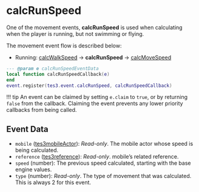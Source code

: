 <!---
	This file is autogenerated. Do not edit this file manually. Your changes will be ignored.
	More information: https://github.com/MWSE/MWSE/tree/master/docs
-->

# calcRunSpeed
<div class="search_terms" style="display: none">calcrunspeed</div>

One of the movement events, **calcRunSpeed** is used when calculating when the player is running, but not swimming or flying.

The movement event flow is described below:

- Running: [calcWalkSpeed](https://mwse.github.io/MWSE/events/calcWalkSpeed) -> **calcRunSpeed** -> [calcMoveSpeed](https://mwse.github.io/MWSE/events/calcMoveSpeed)

```lua
--- @param e calcRunSpeedEventData
local function calcRunSpeedCallback(e)
end
event.register(tes3.event.calcRunSpeed, calcRunSpeedCallback)
```

!!! tip
	An event can be claimed by setting `e.claim` to `true`, or by returning `false` from the callback. Claiming the event prevents any lower priority callbacks from being called.

## Event Data

* `mobile` ([tes3mobileActor](../../types/tes3mobileActor)): *Read-only*. The mobile actor whose speed is being calculated.
* `reference` ([tes3reference](../../types/tes3reference)): *Read-only*. mobile’s related reference.
* `speed` (number): The previous speed calculated, starting with the base engine values.
* `type` (number): *Read-only*. The type of movement that was calculated. This is always 2 for this event.

